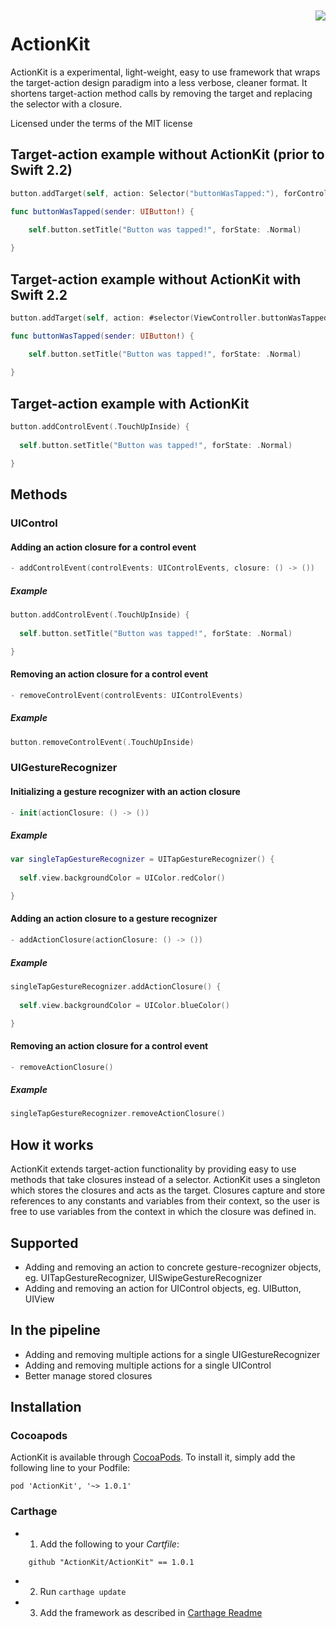 <img src="https://img.shields.io/badge/Carthage-compatible-4BC51D.svg?style=flat" align="right" vspace="2px">

# ActionKit
ActionKit is a experimental, light-weight, easy to use framework that wraps the target-action design paradigm into a less verbose, cleaner format. It shortens target-action method calls by removing the target and replacing the selector with a closure.

Licensed under the terms of the MIT license


## Target-action example without ActionKit (prior to Swift 2.2)
```swift
button.addTarget(self, action: Selector("buttonWasTapped:"), forControlEvents: .TouchUpInside)
```


```swift
func buttonWasTapped(sender: UIButton!) {

    self.button.setTitle("Button was tapped!", forState: .Normal)
    
}
```

## Target-action example without ActionKit with Swift 2.2
```swift
button.addTarget(self, action: #selector(ViewController.buttonWasTapped(_:)), forControlEvents: .TouchUpInside)
```


```swift
func buttonWasTapped(sender: UIButton!) {

    self.button.setTitle("Button was tapped!", forState: .Normal)
    
}
```

## Target-action example with ActionKit
```swift
button.addControlEvent(.TouchUpInside) {
  
  self.button.setTitle("Button was tapped!", forState: .Normal)

}
```

## Methods
### UIControl
#### Adding an action closure for a control event
```swift
- addControlEvent(controlEvents: UIControlEvents, closure: () -> ())
```
##### Example
```swift
button.addControlEvent(.TouchUpInside) {
  
  self.button.setTitle("Button was tapped!", forState: .Normal)

}
```
#### Removing an action closure for a control event
```swift
- removeControlEvent(controlEvents: UIControlEvents)
```
##### Example
```swift
button.removeControlEvent(.TouchUpInside)
```
### UIGestureRecognizer
#### Initializing a gesture recognizer with an action closure
```swift
- init(actionClosure: () -> ())
```
##### Example
```swift
var singleTapGestureRecognizer = UITapGestureRecognizer() {
  
  self.view.backgroundColor = UIColor.redColor()

}
```
#### Adding an action closure to a gesture recognizer
```swift
- addActionClosure(actionClosure: () -> ())
```
##### Example
```swift
singleTapGestureRecognizer.addActionClosure() {
  
  self.view.backgroundColor = UIColor.blueColor()

}
```
#### Removing an action closure for a control event
```swift
- removeActionClosure()
```
##### Example
```swift
singleTapGestureRecognizer.removeActionClosure()
```

## How it works
ActionKit extends target-action functionality by providing easy to use methods that take closures instead of a selector. ActionKit uses a singleton which stores the closures and acts as the target. Closures capture and store references to any constants and variables from their context, so the user is free to use variables from the context in which the closure was defined in.

## Supported
- Adding and removing an action to concrete gesture-recognizer objects, eg. UITapGestureRecognizer, UISwipeGestureRecognizer
- Adding and removing an action for UIControl objects, eg. UIButton, UIView

## In the pipeline
- Adding and removing multiple actions for a single UIGestureRecognizer
- Adding and removing multiple actions for a single UIControl
- Better manage stored closures

## Installation


### Cocoapods
 ActionKit is available through [CocoaPods](http://cocoapods.org). To install
 it, simply add the following line to your Podfile:
 
    pod 'ActionKit', '~> 1.0.1'

### Carthage

- 1. Add the following to your *Cartfile*:

```
    github "ActionKit/ActionKit" == 1.0.1
``` 
   
- 2. Run `carthage update`
- 3. Add the framework as described in [Carthage Readme](https://github.com/Carthage/Carthage#adding-frameworks-to-an-application)
